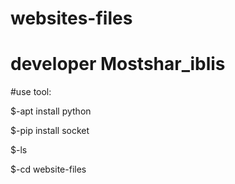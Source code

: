 # websites-files
# developer Mostshar_iblis

#use tool:


$-apt install python


$-pip install socket


$-ls


$-cd website-files


